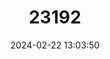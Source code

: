 ---
title: "23192"
category: "Zapus trinotatus"
draft: false
date: 2024-02-22 13:03:50
languages:
  English: ["Pacific Jumping Mouse", "Point Reyes Jumping Mouse"]
---